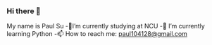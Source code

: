 ### Hi there 👋
My name is Paul Su
-🔭I’m currently studying at NCU
-🌱 I’m currently learning Python
-📫 How to reach me: paul104128@gmail.com

<!--
**PaulSu0905/PaulSu0905** is a ✨ _special_ ✨ repository because its `README.md` (this file) appears on your GitHub profile.
